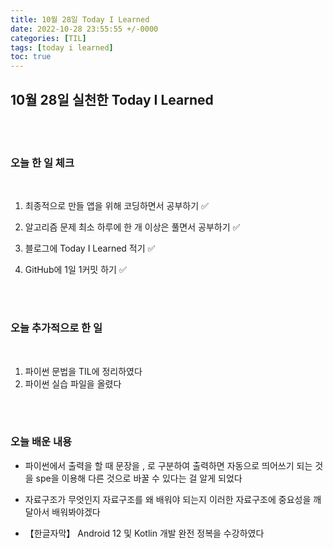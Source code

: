 ```yaml
---
title: 10월 28일 Today I Learned
date: 2022-10-28 23:55:55 +/-0000
categories: [TIL]
tags: [today i learned]
toc: true
---
```


## 10월 28일 실천한 Today I Learned

<br><br>

### 오늘 한 일 체크
<br>

1. 최종적으로 만들 앱을 위해 코딩하면서 공부하기 ✅

2. 알고리즘 문제 최소 하루에 한 개 이상은 풀면서 공부하기 ✅

3. 블로그에 Today I Learned 적기 ✅

4. GitHub에 1일 1커밋 하기 ✅

<br><br>

### 오늘 추가적으로 한 일
<br>

1. 파이썬 문법을 TIL에 정리하였다
1. 파이썬 실습 파일을 올렸다

<br><br>

### 오늘 배운 내용

* 파이썬에서 출력을 할 때 문장을 , 로 구분하여 출력하면 자동으로 띄어쓰기 되는 것을 spe을 이용해 다른 것으로 바꿀 수 있다는 걸 알게 되었다

* 자료구조가 무엇인지 자료구조를 왜 배워야 되는지 이러한 자료구조에 중요성을 깨달아서 배워봐야겠다

* 【한글자막】 Android 12 및 Kotlin 개발 완전 정복을 수강하였다